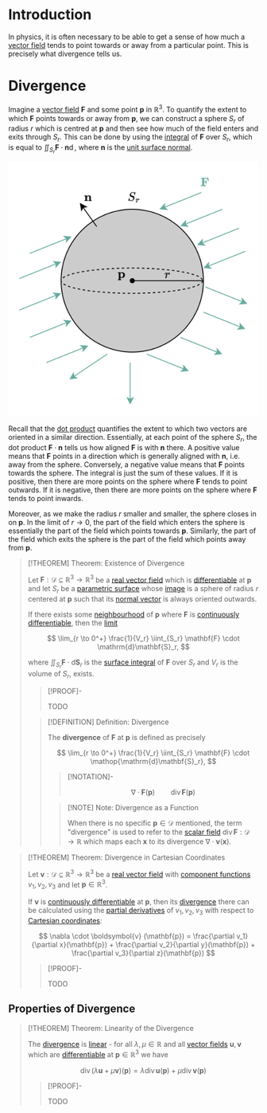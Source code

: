 # Introduction

In physics, it is often necessary to be able to get a sense of how much a [vector field](../Real%20Vector%20Field.md) tends to point towards or away from a particular point. This is precisely what divergence tells us. 

# Divergence 

Imagine a [vector field](../Real%20Vector%20Field.md) $\mathbf{F}$ and some point $\mathbf{p}$ in $\mathbb{R}^3$. To quantify the extent to which $\mathbf{F}$ points towards or away from $\mathbf{p}$, we can construct a sphere $S_r$ of radius $r$ which is centred at $\mathbf{p}$ and then see how much of the field enters and exits through $S_r$. This can be done by using the [integral](../Integration/Vector%20Surface%20Integral.md) of $\mathbf{F}$ over $S_r$, which is equal to $\displaystyle \iint_{S_r} \mathbf{F} \cdot \mathbf{n} \mathop{\mathrm{d}S_r}$, where $\mathbf{n}$ is the [unit surface normal](../../Parametric%20Surfaces/Surface%20Normal%20Vector.md). 

![](res/Divergence.drawio.svg)

Recall that the [dot product](../../../../../Algebra/Linear%20Algebra/Matrices/Row%20and%20Column%20Vectors/Real%20Vectors/Real%20Dot%20Product.md) quantifies the extent to which two vectors are oriented in a similar direction. Essentially, at each point of the sphere $S_r$, the dot product $\mathbf{F} \cdot \mathbf{n}$ tells us how aligned $\mathbf{F}$ is with $\mathbf{n}$ there. A positive value means that $\mathbf{F}$ points in a direction which is generally aligned with $\mathbf{n}$, i.e. away from the sphere. Conversely, a negative value means that $\mathbf{F}$ points towards the sphere. The integral is just the sum of these values. If it is positive, then there are more points on the sphere where $\mathbf{F}$ tends to point outwards. If it is negative, then there are more points on the sphere where $\mathbf{F}$ tends to point inwards.

Moreover, as we make the radius $r$ smaller and smaller, the sphere closes in on $\mathbf{p}$. In the limit of $r \to 0$, the part of the field which enters the sphere is essentially the part of the field which points towards $\mathbf{p}$. Similarly, the part of the field which exits the sphere is the part of the field which points away from $\mathbf{p}$.

>[!THEOREM] Theorem: Existence of Divergence
>
>Let $\mathbf{F}: \mathcal{D} \subseteq \mathbb{R}^3 \to \mathbb{R}^3$ be a [real vector field](../Real%20Vector%20Field.md) which is [differentiable](../../Real%20Vector%20Functions/Differentiation/Differentiability%20of%20Real%20Vector%20Functions.md) at $\mathbf{p}$ and let $S_r$ be a [parametric surface](../../Parametric%20Surfaces/Parametric%20Surface.md) whose [image](../../../../Functions/Image%20of%20a%20Function.md) is a sphere of radius $r$ centered at $\mathbf{p}$ such that its [normal vector](../../Parametric%20Surfaces/Surface%20Normal%20Vector.md) is always oriented outwards.
>
>If there exists some [neighbourhood](../../../../../Topology/Topological%20Spaces/Neighbourhoods.md) of $\mathbf{p}$ where $\mathbf{F}$ is [continuously differentiable](../../Real%20Vector%20Functions/Differentiation/Differentiability%20of%20Real%20Vector%20Functions.md), then the [limit](../../../Univariate%20Real%20Analysis/Real%20Functions/Limits%20of%20Functions/One-Sided%20Limits.md)
>
>$$
>\lim_{r \to 0^+} \frac{1}{V_r} \iint_{S_r} \mathbf{F} \cdot \mathrm{d}\mathbf{S}_r,
>$$
>
>where $\displaystyle \iint_{S_r} \mathbf{F} \cdot \mathrm{d}\mathbf{S}_r$ is the [surface integral](../Integration/Vector%20Surface%20Integral.md) of $\mathbf{F}$ over $S_r$ and $V_r$ is the volume of $S_r$, exists.
>
>>[!PROOF]-
>>
>>TODO
>>
>
>>[!DEFINITION] Definition: Divergence
>>
>>The **divergence** of $\mathbf{F}$ at $\mathbf{p}$ is defined as precisely
>>
>>$$
>>\lim_{r \to 0^+} \frac{1}{V_r} \iint_{S_r} \mathbf{F} \cdot \mathop{\mathrm{d}\mathbf{S}_r},
>>$$
>>
>>>[!NOTATION]-
>>>
>>>$$
>>>\nabla \cdot \mathbf{F}(\mathbf{p}) \qquad \operatorname{div}\mathbf{F}(\mathbf{p})
>>>$$
>>>
>>
>>
>>>[!NOTE] Note: Divergence as a Function
>>>
>>>When there is no specific $\mathbf{p} \in \mathcal{D}$ mentioned, the term "divergence" is used to refer to the [scalar field](../../Scalar%20Fields/Real%20Scalar%20Field.md) $\mathop{\operatorname{div}}\mathbf{F}: \mathcal{D} \to \mathbb{R}$ which maps each $\mathbf{x}$ to its divergence $\nabla \cdot \boldsymbol{v}(\mathbf{x})$.
>>>
>>
>

>[!THEOREM] Theorem: Divergence in Cartesian Coordinates
>
>Let $\boldsymbol{v}: \mathcal{D} \subseteq \mathbb{R}^3 \to \mathbb{R}^3$ be a [real vector field](../Real%20Vector%20Field.md) with [component functions](../../Real%20Vector%20Functions/Real%20Vector%20Function.md) $v_1, v_2, v_3$ and let $\mathbf{p} \in \mathbb{R}^3$.
>
>If $\boldsymbol{v}$ is [continuously differentiable](../../Real%20Vector%20Functions/Differentiation/Differentiability%20of%20Real%20Vector%20Functions.md) at $\mathbf{p}$, then its [divergence](Divergence.md) there can be calculated using the [partial derivatives](../../Scalar%20Fields/Differentiation/Partial%20Derivatives%20of%20Real%20Scalar%20Fields.md) of $v_1, v_2, v_3$ with respect to [Cartesian coordinates](../../../../../Geometry/Euclidean%20Geometry/Euclidean%20Space/Coordinate%20Systems/Cartesian%20Coordinate%20System.md):
>
>$$
>\nabla \cdot \boldsymbol{v} (\mathbf{p}) = \frac{\partial v_1}{\partial x}(\mathbf{p}) + \frac{\partial v_2}{\partial y}(\mathbf{p}) + \frac{\partial v_3}{\partial z}(\mathbf{p})
>$$
>
>>[!PROOF]-
>>
>>TODO
>>
>

## Properties of Divergence 

>[!THEOREM] Theorem: Linearity of the Divergence
>
>
>
>The [divergence](Divergence.md) is [linear](../../../../../Algebra/Linear%20Algebra/Linear%20Transformations/Linear%20Transformation.md) - for all $\lambda, \mu \in \mathbb{R}$ and all [vector fields](../Real%20Vector%20Field.md) $\boldsymbol{u}, \boldsymbol{v}$ which are [differentiable](../../Real%20Vector%20Functions/Differentiation/Differentiability%20of%20Real%20Vector%20Functions.md) at $\mathbf{p} \in \mathbb{R}^3$ we have
>
>$$
>\operatorname{div} (\lambda \boldsymbol{u} + \mu \boldsymbol{v})(\mathbf{p}) = \lambda \operatorname{div} \boldsymbol{u}(\mathbf{p}) + \mu \operatorname{div} \boldsymbol{v}(\mathbf{p})
>$$
>
>>[!PROOF]-
>>
>>TODO
>>
>
